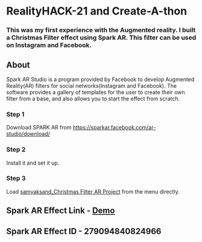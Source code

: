# RealityHACK-21 and Create-A-thon
### This was my first experience with the Augmented reality. I built a Christmas Filter effect using Spark AR. This filter can be used on Instagram and Facebook.

## About

Spark AR Studio is a program provided by Facebook to develop Augmented Reality(AR) filters for social networks(Instagram and Facebook). The software provides a gallery of templates for the user to create their own filter from a base, and also allows you to start the effect from scratch.

### Step 1
Download SPARK AR from https://sparkar.facebook.com/ar-studio/download/

### Step 2
Install it and set it up.

### Step 3
Load [samyaksand_Christmas Filter AR Project](https://github.com/samyaksand/RealityHACK-21-and-Create-A-thon/blob/main/samyaksand_Christmas%20Filter%20AR%20Project/Christmas%20Filter%20AR%20Project.arproj) from the menu directly.

## Spark AR Effect Link - [Demo](https://www.instagram.com/ar/279094840824966/?ch=Yzc4ZTMwNWJjOWM1Y2EzYzhhMTY4ZjJjYjliMWMzYTA%3D)
## Spark AR Effect ID - 279094840824966
